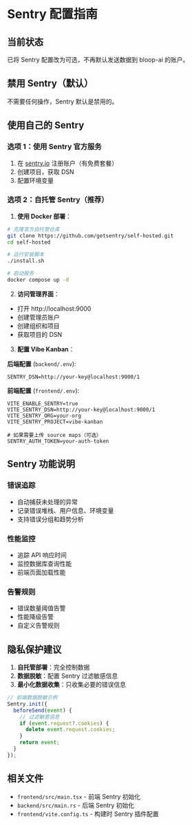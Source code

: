 # Sentry 配置指南

## 当前状态

已将 Sentry 配置改为可选，不再默认发送数据到 bloop-ai 的账户。

## 禁用 Sentry（默认）

不需要任何操作，Sentry 默认是禁用的。

## 使用自己的 Sentry

### 选项 1：使用 Sentry 官方服务

1. 在 [sentry.io](https://sentry.io) 注册账户（有免费套餐）
2. 创建项目，获取 DSN
3. 配置环境变量

### 选项 2：自托管 Sentry（推荐）

1. **使用 Docker 部署**：
```bash
# 克隆官方自托管仓库
git clone https://github.com/getsentry/self-hosted.git
cd self-hosted

# 运行安装脚本
./install.sh

# 启动服务
docker compose up -d
```

2. **访问管理界面**：
- 打开 http://localhost:9000
- 创建管理员账户
- 创建组织和项目
- 获取项目的 DSN

3. **配置 Vibe Kanban**：

**后端配置** (`backend/.env`):
```env
SENTRY_DSN=http://your-key@localhost:9000/1
```

**前端配置** (`frontend/.env`):
```env
VITE_ENABLE_SENTRY=true
VITE_SENTRY_DSN=http://your-key@localhost:9000/1
VITE_SENTRY_ORG=your-org
VITE_SENTRY_PROJECT=vibe-kanban

# 如果需要上传 source maps（可选）
SENTRY_AUTH_TOKEN=your-auth-token
```

## Sentry 功能说明

### 错误追踪
- 自动捕获未处理的异常
- 记录错误堆栈、用户信息、环境变量
- 支持错误分组和趋势分析

### 性能监控
- 追踪 API 响应时间
- 监控数据库查询性能
- 前端页面加载性能

### 告警规则
- 错误数量阈值告警
- 性能降级告警
- 自定义告警规则

## 隐私保护建议

1. **自托管部署**：完全控制数据
2. **数据脱敏**：配置 Sentry 过滤敏感信息
3. **最小化数据收集**：只收集必要的错误信息

```javascript
// 前端数据脱敏示例
Sentry.init({
  beforeSend(event) {
    // 过滤敏感信息
    if (event.request?.cookies) {
      delete event.request.cookies;
    }
    return event;
  }
});
```

## 相关文件

- `frontend/src/main.tsx` - 前端 Sentry 初始化
- `backend/src/main.rs` - 后端 Sentry 初始化
- `frontend/vite.config.ts` - 构建时 Sentry 插件配置
